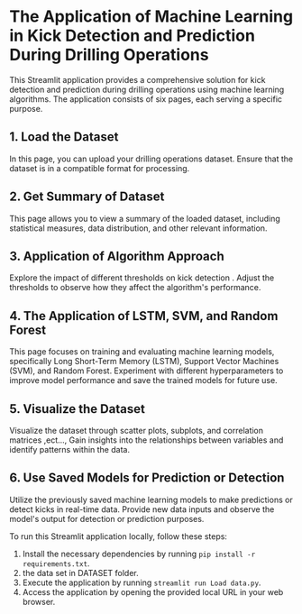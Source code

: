 # The Application of Machine Learning in Kick Detection and Prediction During Drilling Operations

This Streamlit application provides a comprehensive solution for kick detection and prediction during drilling operations using machine learning algorithms. The application consists of six pages, each serving a specific purpose.

## 1. Load the Dataset
In this page, you can upload your drilling operations dataset. Ensure that the dataset is in a compatible format for processing.

## 2. Get Summary of Dataset
This page allows you to view a summary of the loaded dataset, including statistical measures, data distribution, and other relevant information.

## 3. Application of Algorithm Approach
Explore the impact of different thresholds on kick detection . Adjust the thresholds to observe how they affect the algorithm's performance.

## 4. The Application of LSTM, SVM, and Random Forest
This page focuses on training and evaluating machine learning models, specifically Long Short-Term Memory (LSTM), Support Vector Machines (SVM), and Random Forest. Experiment with different hyperparameters to improve model performance and save the trained models for future use.

## 5. Visualize the Dataset
Visualize the dataset through scatter plots, subplots, and correlation matrices ,ect..., Gain insights into the relationships between variables and identify patterns within the data.

## 6. Use Saved Models for Prediction or Detection
Utilize the previously saved machine learning models to make predictions or detect kicks in real-time data. Provide new data inputs and observe the model's output for detection or prediction purposes.

To run this Streamlit application locally, follow these steps:
1. Install the necessary dependencies by running `pip install -r requirements.txt`.
2. the data set  in DATASET folder.
3. Execute the application by running `streamlit run Load data.py`.
4. Access the application by opening the provided local URL in your web browser.


